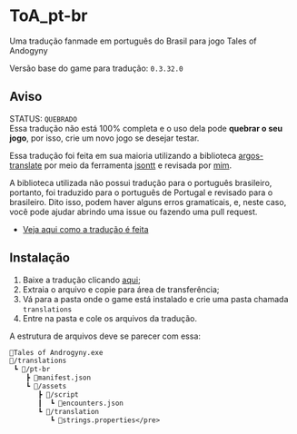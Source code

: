 # ToA_pt-br

Uma tradução fanmade em português do Brasil para jogo Tales of Andogyny

Versão base do game para tradução: ``0.3.32.0``

## Aviso

STATUS: ``QUEBRADO`` \
Essa tradução não está 100% completa e o uso dela pode **quebrar o seu jogo**, por isso, crie um novo jogo se desejar testar.

Essa tradução foi feita em sua maioria utilizando a biblioteca [argos-translate](https://github.com/argosopentech/argos-translate) por meio da ferramenta [jsontt](https://github.com/mololab/json-translator) e revisada por [mim](https://github.com/peachQueen).

A biblioteca utilizada não possui tradução para o português brasileiro, portanto, foi traduzido para o português de Portugal e revisado para o brasileiro. Dito isso, podem haver alguns erros gramaticais, e, neste caso, você pode ajudar abrindo uma issue ou fazendo uma pull request.

* [Veja aqui como a tradução é feita](https://peachQueen.github.io/ToA_pt-br/guia-tradu%C3%A7%C3%A3o.html)

## Instalação

1. Baixe a tradução clicando [aqui](https://github.com/peachQueen/ToA_pt-br/archive/refs/heads/main.zip);
2. Extraia o arquivo e copie para área de transferência;
3. Vá para a pasta onde o game está instalado e crie uma pasta chamada ``translations``
4. Entre na pasta e cole os arquivos da tradução.

A estrutura de arquivos deve se parecer com essa:

```txt
📜Tales of Androgyny.exe
📂/translations
 ┗ 📂/pt-br
    ┣ 📜manifest.json
    ┗ 📂/assets
       ┣ 📂/script
       ┃  ┗ 📜encounters.json
       ┗ 📂/translation
          ┗ 📜strings.properties</pre>
```
